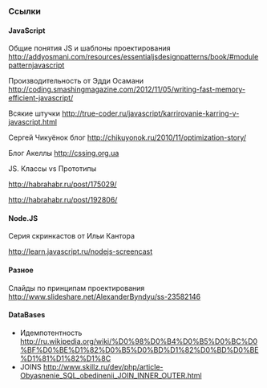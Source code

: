 ### Ссылки

#### JavaScript

Общие понятия JS и шаблоны проектирования http://addyosmani.com/resources/essentialjsdesignpatterns/book/#modulepatternjavascript

Производительность от Эдди Осамани http://coding.smashingmagazine.com/2012/11/05/writing-fast-memory-efficient-javascript/

Всякие штучки http://true-coder.ru/javascript/karrirovanie-karring-v-javascript.html

Сергей Чикуёнок блог  http://chikuyonok.ru/2010/11/optimization-story/

Блог Акеллы http://cssing.org.ua

JS. Классы vs Прототипы

http://habrahabr.ru/post/175029/

http://habrahabr.ru/post/192806/

#### Node.JS

Серия скринкастов от Ильи Кантора

http://learn.javascript.ru/nodejs-screencast

#### Разное

Слайды по принципам проектирования http://www.slideshare.net/AlexanderByndyu/ss-23582146

#### DataBases

* Идемпотентность http://ru.wikipedia.org/wiki/%D0%98%D0%B4%D0%B5%D0%BC%D0%BF%D0%BE%D1%82%D0%B5%D0%BD%D1%82%D0%BD%D0%BE%D1%81%D1%82%D1%8C
* JOINS http://www.skillz.ru/dev/php/article-Obyasnenie_SQL_obedinenii_JOIN_INNER_OUTER.html
